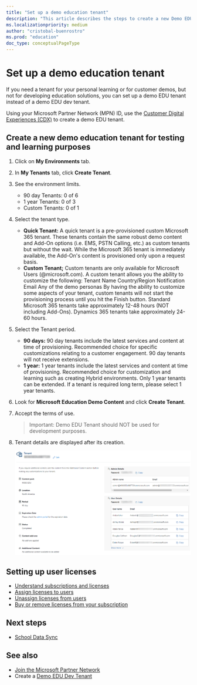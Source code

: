 ```yaml
---
title: "Set up a demo education tenant"
description: "This article describes the steps to create a new Demo EDU tenant for testing and learning purposes."
ms.localizationpriority: medium
author: "cristobal-buenrostro"
ms.prod: "education"
doc_type: conceptualPageType
---
```


# Set up a demo education tenant

If you need a tenant for your personal learning or for customer demos, but not for developing education solutions, you can set up a demo EDU tenant instead of a demo EDU dev tenant.

Using your Microsoft Partner Network (MPN) ID, use the [Customer Digital Experiences (CDX)](https://cdx.transform.microsoft.com/) to create a demo EDU tenant.

## Create a new demo education tenant for testing and learning purposes

1. Click on **My Environments** tab.

2. In **My Tenants** tab, click **Create Tenant**.

3. See the environment limits.

    - 90 day Tenants: 0 of 6
    - 1 year Tenants: 0 of 3
    - Custom Tenants: 0 of 1

4. Select the tenant type.
    - **Quick Tenant:** A quick tenant is a pre-provisioned custom Microsoft 365 tenant. These tenants contain the same robust demo content and Add-On options (i.e. EMS, PSTN Calling, etc.) as custom tenants but without the wait. While the Microsoft 365 tenant is immediately available, the Add-On's content is provisioned only upon a request basis.
    - **Custom Tenant;** Custom tenants are only available for Microsoft Users (@microsoft.com).
A custom tenant allows you the ability to customize the following:
Tenant Name Country/Region Notification Email Any of the demo personas By having the ability to customize some aspects of your tenant, custom tenants will not start the provisioning process until you hit the Finish button.
Standard Microsoft 365 tenants take approximately 12-48 hours (NOT including Add-Ons). Dynamics 365 tenants take approximately 24-60 hours.

5. Select the Tenant period.
    - **90 days:** 90 day tenants include the latest services and content at time of provisioning. Recommended choice for specific customizations relating to a customer engagement. 90 day tenants will not receive extensions.
    - **1 year:** 1 year tenants include the latest services and content at time of provisioning. Recommended choice for customization and learning such as creating Hybrid environments. Only 1 year tenants can be extended. If a tenant is required long term, please select 1 year tenants.

6. Look for **Microsoft Education Demo Content** and click **Create Tenant**.

7. Accept the terms of use.
    > Important: Demo EDU Tenant should NOT be used for development purposes.

8. Tenant details are displayed after its creation.

    ![Tenant details](./images/msgraph-onboarding/edutenant-6.png)

## Setting up user licenses

- [Understand subscriptions and licenses](https://docs.microsoft.com/microsoft-365/commerce/licenses/subscriptions-and-licenses?view=o365-worldwide)
- [Assign licenses to users](https://docs.microsoft.com/microsoft-365/admin/manage/assign-licenses-to-users?view=o365-worldwide)
- [Unassign licenses from users](https://docs.microsoft.com/microsoft-365/admin/manage/remove-licenses-from-users?view=o365-worldwide)
- [Buy or remove licenses from your subscription](https://docs.microsoft.com/microsoft-365/commerce/licenses/buy-licenses?view=o365-worldwide)

## Next steps

- [School Data Sync](/graph/msgraph-onboarding-sds)

## See also

- [Join the Microsoft Partner Network](/graph/msgraph-onboarding-mpn)
- Create a [Demo EDU Dev Tenant](/graph/msgraph-onboarding-devtenant)
